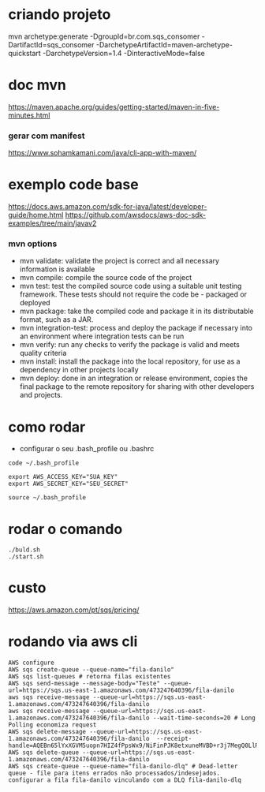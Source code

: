 # criando projeto
mvn archetype:generate -DgroupId=br.com.sqs_consomer -DartifactId=sqs_consomer -DarchetypeArtifactId=maven-archetype-quickstart -DarchetypeVersion=1.4 -DinteractiveMode=false

# doc mvn
https://maven.apache.org/guides/getting-started/maven-in-five-minutes.html
### gerar com manifest
https://www.sohamkamani.com/java/cli-app-with-maven/

# exemplo code base
https://docs.aws.amazon.com/sdk-for-java/latest/developer-guide/home.html
https://github.com/awsdocs/aws-doc-sdk-examples/tree/main/javav2

### mvn options
- mvn validate: validate the project is correct and all necessary information is available
- mvn compile: compile the source code of the project
- mvn test: test the compiled source code using a suitable unit testing framework. These tests should not require the code be - packaged or deployed
- mvn package: take the compiled code and package it in its distributable format, such as a JAR.
- mvn integration-test: process and deploy the package if necessary into an environment where integration tests can be run
- mvn verify: run any checks to verify the package is valid and meets quality criteria
- mvn install: install the package into the local repository, for use as a dependency in other projects locally
- mvn deploy: done in an integration or release environment, copies the final package to the remote repository for sharing with other developers and projects.

# como rodar
- configurar o seu .bash_profile ou .bashrc
```shell
code ~/.bash_profile

export AWS_ACCESS_KEY="SUA_KEY"
export AWS_SECRET_KEY="SEU_SECRET"

source ~/.bash_profile
```

# rodar o comando
```shell
./buld.sh
./start.sh
```

# custo
https://aws.amazon.com/pt/sqs/pricing/

# rodando via aws cli
```shell
AWS configure
AWS sqs create-queue --queue-name="fila-danilo"
AWS sqs list-queues # retorna filas existentes
AWS sqs send-message --message-body="Teste" --queue-url=https://sqs.us-east-1.amazonaws.com/473247640396/fila-danilo 
aws sqs receive-message --queue-url=https://sqs.us-east-1.amazonaws.com/473247640396/fila-danilo 
aws sqs receive-message --queue-url=https://sqs.us-east-1.amazonaws.com/473247640396/fila-danilo --wait-time-seconds=20 # Long Polling economiza request
AWS sqs delete-message --queue-url=https://sqs.us-east-1.amazonaws.com/473247640396/fila-danilo  --receipt-handle=AQEBn65lYxXGVM5uopn7HIZ4fPpsWx9/NiFinPJK8etxuneMVBD+r3j7MegQ0LlRdgOWne281xrYx2rXoeRo0GDyOH7/W795n2rQjSifxPPaDJNw8rfeu1rS/GqGEjLfiLTfOeabEREWVV2L938VZc7Zpsitcu8GpO57mYEG2nKGXZwB0H43cqicFEqYZaRmZIbV+RWtFC7mnE3vZb3ollVGjRyVMlt6pPmEA9UAQrrFL2JrMEW/I8Apq3Ei6HQpapmK8BL5YmAcpulkiIjnyJAiztxhgz4TaDAgJEVp+8Ra3n1y5Q9tGWoplohK4Kw28tM/Ak1ySRPzqNZwmL6wPGVvNbLzVgWADGWAI8sA07gOHjFdY7uF666nQelohIVv6kEYtHBc+S0YTzxODbULex4hzQ==
AWS sqs delete-queue --queue-url=https://sqs.us-east-1.amazonaws.com/473247640396/fila-danilo 
AWS sqs create-queue --queue-name="fila-danilo-dlq" # Dead-letter queue - file para itens errados não processados/indesejados. configurar a fila fila-danilo vinculando com a DLQ fila-danilo-dlq
```
